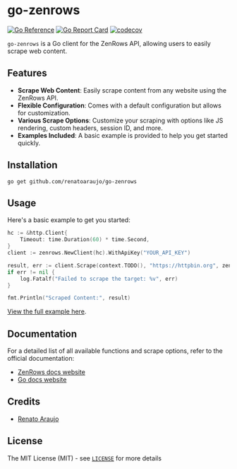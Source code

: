 go-zenrows
===

[![Go Reference](https://pkg.go.dev/badge/github.com/renatoaraujo/go-zenrows.svg)](https://pkg.go.dev/github.com/renatoaraujo/go-zenrows)
[![Go Report Card](https://goreportcard.com/badge/github.com/renatoaraujo/go-zenrows)](https://goreportcard.com/report/github.com/renatoaraujo/go-zenrows)
[![codecov](https://codecov.io/gh/renatoaraujo/go-zenrows/graph/badge.svg?token=ORVP7TXY4A)](https://codecov.io/gh/renatoaraujo/go-zenrows)

`go-zenrows` is a Go client for the ZenRows API, allowing users to easily scrape web content.

## Features

- **Scrape Web Content**: Easily scrape content from any website using the ZenRows API.
- **Flexible Configuration**: Comes with a default configuration but allows for customization.
- **Various Scrape Options**: Customize your scraping with options like JS rendering, custom headers, session ID, and more.
- **Examples Included**: A basic example is provided to help you get started quickly.

## Installation

```shell
go get github.com/renatoaraujo/go-zenrows
```

## Usage

Here's a basic example to get you started:

```go
hc := &http.Client{
    Timeout: time.Duration(60) * time.Second,
}
client := zenrows.NewClient(hc).WithApiKey("YOUR_API_KEY")

result, err := client.Scrape(context.TODO(), "https://httpbin.org", zenrows.WithJSRender())
if err != nil {
    log.Fatalf("Failed to scrape the target: %v", err)
}

fmt.Println("Scraped Content:", result)
```

[View the full example here](examples/example.go).

## Documentation

For a detailed list of all available functions and scrape options, refer to the official documentation:
- [ZenRows docs website](https://www.zenrows.com/docs)
- [Go docs website](https://pkg.go.dev/github.com/renatoaraujo/go-zenrows)

## Credits

* [Renato Araujo](https://www.linkedin.com/in/renatoraraujo/)

## License

The MIT License (MIT) - see [`LICENSE`](LICENSE) for more details